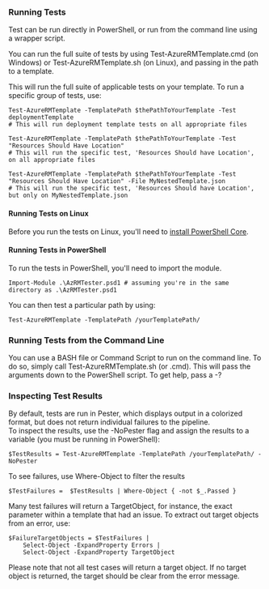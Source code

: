 ﻿### Running Tests

Test can be run directly in PowerShell, or run from the command line using a wrapper script.

You can run the full suite of tests by using Test-AzureRMTemplate.cmd (on Windows) or Test-AzureRMTemplate.sh (on Linux), and passing in the path to a template.

This will run the full suite of applicable tests on your template.  To run a specific group of tests, use:


    Test-AzureRMTemplate -TemplatePath $thePathToYourTemplate -Test deploymentTemplate 
    # This will run deployment template tests on all appropriate files
    
    Test-AzureRMTemplate -TemplatePath $thePathToYourTemplate -Test "Resources Should Have Location" 
    # This will run the specific test, 'Resources Should have Location', on all appropriate files

    Test-AzureRMTemplate -TemplatePath $thePathToYourTemplate -Test "Resources Should Have Location" -File MyNestedTemplate.json 
    # This will run the specific test, 'Resources Should have Location', but only on MyNestedTemplate.json 


#### Running Tests on Linux

Before you run the tests on Linux, you'll need to [install PowerShell Core](https://docs.microsoft.com/en-us/powershell/scripting/install/installing-powershell-core-on-linux?view=powershell-6).

#### Running Tests in PowerShell

To run the tests in PowerShell, you'll need to import the module.

    Import-Module .\AzRMTester.psd1 # assuming you're in the same directory as .\AzRMTester.psd1

You can then test a particular path by using:

    Test-AzureRMTemplate -TemplatePath /yourTemplatePath/

### Running Tests from the Command Line

You can use a BASH file or Command Script to run on the command line.  To do so, simply call Test-AzureRMTemplate.sh (or .cmd).  This will pass the arguments down to the PowerShell script.  To get help, pass a -?


### Inspecting Test Results

By default, tests are run in Pester, which displays output in a colorized format, but does not return individual failures to the pipeline.  
To inspect the results, use the -NoPester flag and assign the results to a variable 
(you must be running in PowerShell):

    $TestResults = Test-AzureRMTemplate -TemplatePath /yourTemplatePath/ -NoPester

To see failures, use Where-Object to filter the results

    $TestFailures =  $TestResults | Where-Object { -not $_.Passed }

Many test failures will return a TargetObject, for instance, the exact parameter within a template that had an issue.  To extract out target objects from an error, use:

    $FailureTargetObjects = $TestFailures |
        Select-Object -ExpandProperty Errors | 
        Select-Object -ExpandProperty TargetObject


Please note that not all test cases will return a target object.  If no target object is returned, the target should be clear from the error message.